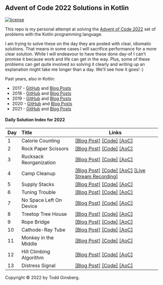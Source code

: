 
## Advent of Code 2022 Solutions in Kotlin

[![license](https://img.shields.io/github/license/tginsberg/advent-2022-kotlin)]()

This repo is my personal attempt at solving the [Advent of Code 2022](http://adventofcode.com/2022) set of problems with
the Kotlin programming language.

I am trying to solve these on the day they are posted with clear, idiomatic solutions. That means in some cases I will
sacrifice performance for a more clear solution. While I will endeavour to have these done day-of I can't promise it
because work and life can get in the way. Plus, some of these problems can get quite involved so solving it clearly and
writing up an explanation might take me longer than a day. We'll see how it goes! :)

Past years, also in Kotlin:

* 2017 - [GitHub](https://github.com/tginsberg/advent-2017-kotlin/)
  and [Blog Posts](https://todd.ginsberg.com/post/advent-of-code/2017/)
* 2018 - [GitHub](https://github.com/tginsberg/advent-2018-kotlin/)
  and [Blog Posts](https://todd.ginsberg.com/post/advent-of-code/2018/)
* 2019 - [GitHub](https://github.com/tginsberg/advent-2019-kotlin/)
  and [Blog Posts](https://todd.ginsberg.com/post/advent-of-code/2019/)
* 2020 - [GitHub](https://github.com/tginsberg/advent-2020-kotlin/)
  and [Blog Posts](https://todd.ginsberg.com/post/advent-of-code/2020/)
* 2021 - [GitHub](https://github.com/tginsberg/advent-2021-kotlin/)
  and [Blog Posts](https://todd.ginsberg.com/post/advent-of-code/2021/)

#### Daily Solution Index for 2022

| Day | Title                   | Links                                                                                                                                                                                                                                                                                                                   |
|-----|:------------------------|-------------------------------------------------------------------------------------------------------------------------------------------------------------------------------------------------------------------------------------------------------------------------------------------------------------------------|
| 1   | Calorie Counting        | [\[Blog Post\]](https://todd.ginsberg.com/post/advent-of-code/2022/day1/) [\[Code\]](https://github.com/tginsberg/advent-2022-kotlin/blob/main/src/main/kotlin/com/ginsberg/advent2022/Day01.kt) [\[AoC\]](http://adventofcode.com/2022/day/1)                                                                          |
| 2   | Rock Paper Scissors     | [\[Blog Post\]](https://todd.ginsberg.com/post/advent-of-code/2022/day2/) [\[Code\]](https://github.com/tginsberg/advent-2022-kotlin/blob/main/src/main/kotlin/com/ginsberg/advent2022/Day02.kt) [\[AoC\]](http://adventofcode.com/2022/day/2)                                                                          |
| 3   | Rucksack Reorganization | [\[Blog Post\]](https://todd.ginsberg.com/post/advent-of-code/2022/day3/) [\[Code\]](https://github.com/tginsberg/advent-2022-kotlin/blob/main/src/main/kotlin/com/ginsberg/advent2022/Day03.kt) [\[AoC\]](http://adventofcode.com/2022/day/3)                                                                          |
| 4   | Camp Cleanup            | [\[Blog Post\]](https://todd.ginsberg.com/post/advent-of-code/2022/day4/) [\[Code\]](https://github.com/tginsberg/advent-2022-kotlin/blob/main/src/main/kotlin/com/ginsberg/advent2022/Day04.kt) [\[AoC\]](http://adventofcode.com/2022/day/4) [\[Live Stream Recording\]](https://www.youtube.com/watch?v=dBIbr55YS0A) |
| 5   | Supply Stacks           | [\[Blog Post\]](https://todd.ginsberg.com/post/advent-of-code/2022/day5/) [\[Code\]](https://github.com/tginsberg/advent-2022-kotlin/blob/main/src/main/kotlin/com/ginsberg/advent2022/Day05.kt) [\[AoC\]](http://adventofcode.com/2022/day/5)                                                                          |
| 6   | Tuning Trouble          | [\[Blog Post\]](https://todd.ginsberg.com/post/advent-of-code/2022/day6/) [\[Code\]](https://github.com/tginsberg/advent-2022-kotlin/blob/main/src/main/kotlin/com/ginsberg/advent2022/Day06.kt) [\[AoC\]](http://adventofcode.com/2022/day/6)                                                                          |
| 7   | No Space Left On Device | [\[Blog Post\]](https://todd.ginsberg.com/post/advent-of-code/2022/day7/) [\[Code\]](https://github.com/tginsberg/advent-2022-kotlin/blob/main/src/main/kotlin/com/ginsberg/advent2022/Day07.kt) [\[AoC\]](http://adventofcode.com/2022/day/7)                                                                          |
| 8   | Treetop Tree House      | [\[Blog Post\]](https://todd.ginsberg.com/post/advent-of-code/2022/day8/) [\[Code\]](https://github.com/tginsberg/advent-2022-kotlin/blob/main/src/main/kotlin/com/ginsberg/advent2022/Day08.kt) [\[AoC\]](http://adventofcode.com/2022/day/8)                                                                          |
| 9   | Rope Bridge             | [\[Blog Post\]](https://todd.ginsberg.com/post/advent-of-code/2022/day9/) [\[Code\]](https://github.com/tginsberg/advent-2022-kotlin/blob/main/src/main/kotlin/com/ginsberg/advent2022/Day09.kt) [\[AoC\]](http://adventofcode.com/2022/day/9)                                                                          |
| 10  | Cathode-Ray Tube        | [\[Blog Post\]](https://todd.ginsberg.com/post/advent-of-code/2022/day10/) [\[Code\]](https://github.com/tginsberg/advent-2022-kotlin/blob/main/src/main/kotlin/com/ginsberg/advent2022/Day10.kt) [\[AoC\]](http://adventofcode.com/2022/day/10)                                                                        |
| 11  | Monkey in the Middle    | [\[Blog Post\]](https://todd.ginsberg.com/post/advent-of-code/2022/day11/) [\[Code\]](https://github.com/tginsberg/advent-2022-kotlin/blob/main/src/main/kotlin/com/ginsberg/advent2022/Day11.kt) [\[AoC\]](http://adventofcode.com/2022/day/11)                                                                        |
| 12  | Hill Climbing Algorithm | [\[Blog Post\]](https://todd.ginsberg.com/post/advent-of-code/2022/day12/) [\[Code\]](https://github.com/tginsberg/advent-2022-kotlin/blob/main/src/main/kotlin/com/ginsberg/advent2022/Day12.kt) [\[AoC\]](http://adventofcode.com/2022/day/12)                                                                        |
| 13  | Distress Signal         | [\[Blog Post\]](https://todd.ginsberg.com/post/advent-of-code/2022/day13/) [\[Code\]](https://github.com/tginsberg/advent-2022-kotlin/blob/main/src/main/kotlin/com/ginsberg/advent2022/Day13.kt) [\[AoC\]](http://adventofcode.com/2022/day/13)                                                                        |

Copyright &copy; 2022 by Todd Ginsberg.

